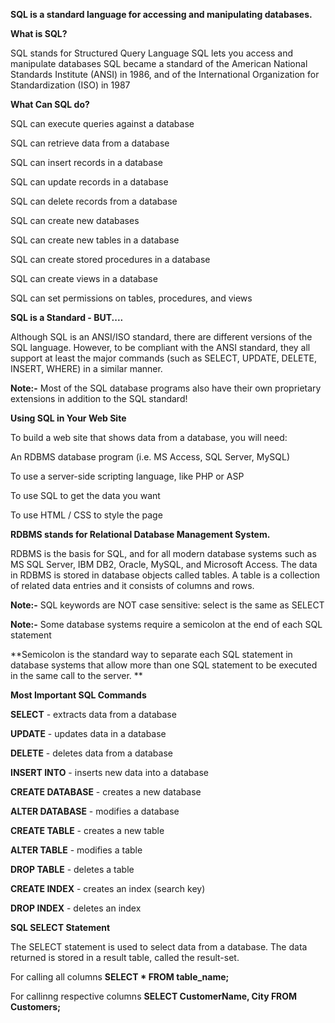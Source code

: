 **SQL is a standard language for accessing and manipulating databases.**

**What is SQL?**

SQL stands for Structured Query Language
SQL lets you access and manipulate databases
SQL became a standard of the American National Standards Institute (ANSI) in 1986, and of the International Organization for Standardization (ISO) in 1987

**What Can SQL do?**

SQL can execute queries against a database

SQL can retrieve data from a database

SQL can insert records in a database

SQL can update records in a database

SQL can delete records from a database

SQL can create new databases

SQL can create new tables in a database

SQL can create stored procedures in a database

SQL can create views in a database

SQL can set permissions on tables, procedures, and views


**SQL is a Standard - BUT....**

Although SQL is an ANSI/ISO standard, there are different versions of the SQL language. However, to be compliant with the ANSI standard, they all support at least the major commands (such as SELECT, UPDATE, DELETE, INSERT, WHERE) in a similar manner.

**Note:-** Most of the SQL database programs also have their own proprietary extensions in addition to the SQL standard!

**Using SQL in Your Web Site**

To build a web site that shows data from a database, you will need:

An RDBMS database program (i.e. MS Access, SQL Server, MySQL)

To use a server-side scripting language, like PHP or ASP

To use SQL to get the data you want

To use HTML / CSS to style the page

**RDBMS stands for Relational Database Management System.**

RDBMS is the basis for SQL, and for all modern database systems such as MS SQL Server, IBM DB2, Oracle, MySQL, and Microsoft Access. The data in RDBMS is stored in database objects called tables. A table is a collection of related data entries and it consists of columns and rows.


**Note:-** SQL keywords are NOT case sensitive: select is the same as SELECT


**Note:-** Some database systems require a semicolon at the end of each SQL statement

**Semicolon is the standard way to separate each SQL statement in database systems that allow more than one SQL statement to be executed in the same call to the server. **


**Most Important SQL Commands**

**SELECT** - extracts data from a database

**UPDATE** - updates data in a database

**DELETE** - deletes data from a database

**INSERT INTO** - inserts new data into a database

**CREATE DATABASE** - creates a new database

**ALTER DATABASE** - modifies a database

**CREATE TABLE** - creates a new table

**ALTER TABLE** - modifies a table

**DROP TABLE** - deletes a table

**CREATE INDEX** - creates an index (search key)

**DROP INDEX** - deletes an index


**SQL SELECT Statement**

The SELECT statement is used to select data from a database. The data returned is stored in a result table, called the result-set.

For calling all columns **SELECT * FROM table_name;**

For callinng respective columns **SELECT CustomerName, City FROM Customers;**
